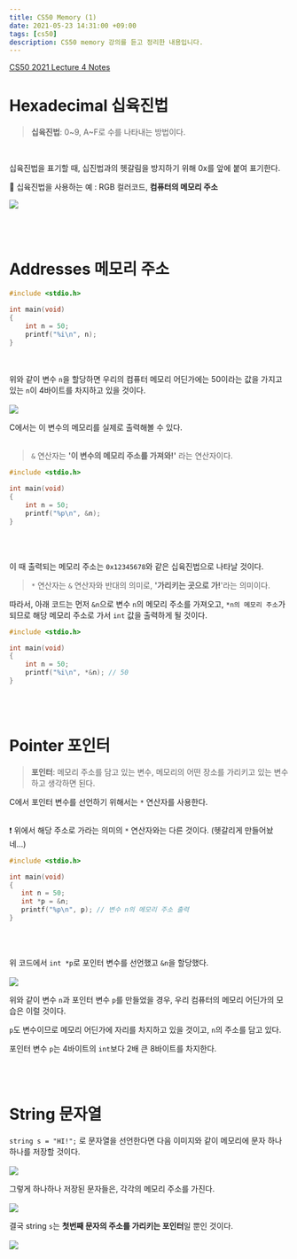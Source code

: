 ```yaml
---
title: CS50 Memory (1)
date: 2021-05-23 14:31:00 +09:00
tags: [cs50]
description: CS50 memory 강의를 듣고 정리한 내용입니다.
---
```


[CS50 2021 Lecture 4 Notes](https://cs50.harvard.edu/x/2021/notes/4/)


# Hexadecimal 십육진법
> **십육진법**: 0~9, A~F로 수를 나타내는 방법이다.

<br>

십육진법을 표기할 때, 십진법과의 헷갈림을 방지하기 위해 0x를 앞에 붙여 표기한다.

📢 십육진법을 사용하는 예 : RGB 컬러코드, **컴퓨터의 메모리 주소** <br>

![](https://images.velog.io/images/graphicnovel/post/70abd9d2-ad2f-4d9d-b7c0-1a67a96e0af1/image.png)

<br><br>

# Addresses 메모리 주소
```c
#include <stdio.h>

int main(void)
{
    int n = 50;
    printf("%i\n", n);
}
```

<br><br>
위와 같이 변수 `n`을 할당하면 우리의 컴퓨터 메모리 어딘가에는 50이라는 값을 가지고 있는 `n`이 4바이트를 차지하고 있을 것이다.<br><br>![](https://images.velog.io/images/graphicnovel/post/fb96542f-998d-4571-88d0-b4ce78d19567/image.png)



C에서는 이 변수의 메모리를 실제로 출력해볼 수 있다.<br><br>

> `&` 연산자는 **'이 변수의 메모리 주소를 가져와!'** 라는 연산자이다.

```c
#include <stdio.h>

int main(void)
{
    int n = 50;
    printf("%p\n", &n);
}
```

<br><br>

이 때 출력되는 메모리 주소는 `0x12345678`와 같은 십육진법으로 나타날 것이다.

> `*` 연산자는 `&` 연산자와 반대의 의미로, **'가리키는 곳으로 가!**'라는 의미이다.



따라서, 아래 코드는 먼저 `&n`으로 변수 `n`의 메모리 주소를 가져오고, `*n의 메모리 주소`가 되므로 해당 메모리 주소로 가서 `int` 값을 출력하게 될 것이다.


```c
#include <stdio.h>

int main(void)
{
    int n = 50;
    printf("%i\n", *&n); // 50
}
```


<br><br>

# Pointer 포인터


> **포인터**: 메모리 주소를 담고 있는 변수, 메모리의 어떤 장소를 가리키고 있는 변수하고 생각하면 된다.

C에서 포인터 변수를 선언하기 위해서는 `*` 연산자를 사용한다.<br><br>

❗ 위에서 해당 주소로 가라는 의미의 `*` 연산자와는 다른 것이다. (헷갈리게 만들어놨네...)
```c
#include <stdio.h>

int main(void)
{
   int n = 50;
   int *p = &n;
   printf("%p\n", p); // 변수 n의 메모리 주소 출력
}
```

<br><br>

위 코드에서 `int *p`로 포인터 변수를 선언했고 `&n`을 할당했다. <br><br>![](https://images.velog.io/images/graphicnovel/post/233223f2-885a-4614-995a-1b2a544d7584/image.png)



위와 같이 변수 `n`과 포인터 변수 `p`를 만들었을 경우, 우리 컴퓨터의 메모리 어딘가의 모습은 이럴 것이다.

`p`도 변수이므로 메모리 어딘가에 자리를 차지하고 있을 것이고, `n`의 주소를 담고 있다.

포인터 변수 `p`는 4바이트의 `int`보다 2배 큰 8바이트를 차지한다.

<br><br>

# String 문자열

`string s = "HI!";` 로 문자열을 선언한다면 다음 이미지와 같이 메모리에 문자 하나하나를 저장할 것이다.<br><br>
![](https://images.velog.io/images/graphicnovel/post/2ddc1ff2-bd36-40cd-aff3-a94183eaf186/image.png)

그렇게 하나하나 저장된 문자들은, 각각의 메모리 주소를 가진다.<br><br>
![](https://images.velog.io/images/graphicnovel/post/eb4ff471-adb8-4002-8344-6e33a402d6d8/image.png)


결국 string `s`는 **첫번째 문자의 주소를 가리키는 포인터**일 뿐인 것이다.<br><br>
![](https://images.velog.io/images/graphicnovel/post/2098d28f-5247-4a72-bc68-1f0af77c913e/image.png)

